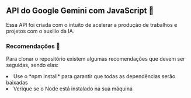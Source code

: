 <h2>API do Google Gemini com JavaScript 🚀</h2>

Essa API foi criada com o intuito de acelerar a produção de trabalhos e projetos com o auxilio da IA.

<h3>Recomendações 📝 </h3>

Para clonar o repositório existem algumas recomendações que devem ser seguidas, sendo elas:
<li> Use o *npm install* para garantir que todas as dependências serão baixadas </li>
<li>Verique se o Node está instalado na sua máquina</li>
